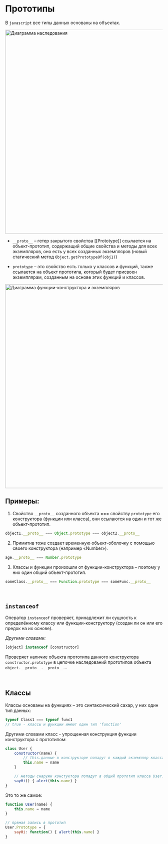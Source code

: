 # Прототипы

В `javascript` все типы данных основаны на объектах.

<img width="650" alt="Диаграмма наследования" title="Диаграмма наследования" src="https://github.com/BR-NZ/synopsis/assets/24506129/390c56c8-a432-45cb-ba50-3e88ecc541a6">

* `__proto__` – гетер закрытого свойства [[Prototype]] ссылается на объект-прототип, содержащий общие свойства и методы для всех экземпляров, оно есть у всех созданных экземпляров (новый статический метод `Object.getPrototypeOf(obj1)`)

* `prototype` – это свойство есть только у классов и функций, также ссылается на объект прототипа, который будет присвоен экземплярам, созданным на основе этих функций и классов.

<img width="650" alt="Диаграмма функции-конструктора и экземпляров" title="Диаграмма функции-конструктора и экземпляров" src="https://github.com/BR-NZ/synopsis/assets/24506129/c338645d-e15e-4cdd-b880-2e9a37c10fb4">

<br>

## Примеры:
1.	Свойство `__proto__` созданного объекта === свойству `prototype` его конструктора (функции или класса), они ссылаются на один и тот же объект-прототип.
```javascript
object1.__proto__ === Object.prototype === object2.__proto__
```
2.	Примитив тоже создает временную объект-оболочку с помощью своего конструктора (например «Number»). 
```javascript
age.__proto__ === Number.prototype
```
3.	Классы и функции произошли от функции-конструктора – поэтому у них один общий объект-прототип.
```javascript
someClass.__proto__ === Function.prototype === someFunc.__proto__
```

<br>

## `instanceof`
Оператор `instanceof` проверяет, принадлежит ли сущность к определённому классу или функции-конструктору (создан ли он или его предок на их основе). 

_Другими словами:_  
```javascript
[object] instanceof [constructor]
```

Проверяет наличие объекта прототипа данного конструктора `constructor.prototype` в цепочке наследований прототипов объекта `object.__proto__.__proto__`...

<br>

## Классы
Классы основаны на функциях – это синтаксический сахар, у них один тип данных:  
```javascript
typeof Class1 === typeof func1
// true - классы и функции имеют один тип 'function'
```

Другими словами класс - упрощенная конструкция функции конструктора с прототипом:  
```javascript
class User {
	constructor(name) {
		// this.данные в конструкторе попадут в каждый экземпляр класса new User()
		this.name = name
	}

	// методы снаружи констуктора попадут в общий прототип класса User.Prototype
	sayHi() { alert(this.name) }
}
```

Это то же самое:  
```javascript
function User(name) {
	this.name = name
}

// прямая запись в прототип
User.Prototype = {
	sayHi: function() { alert(this.name) }
}
```
